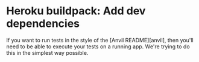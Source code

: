 Heroku buildpack: Add dev dependencies
===================================

If you want to run tests in the style of the [Anvil README][anvil],
then you'll need to be able to execute your tests on a running app.
We're trying to do this in the simplest way possible.

